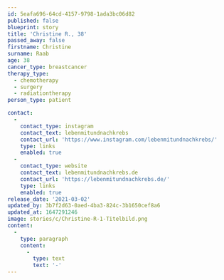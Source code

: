```yaml
---
id: 5eafa696-64cd-4157-9798-1ada3bc06d82
published: false
blueprint: story
title: 'Christine R., 38'
passed_away: false
firstname: Christine
surname: Raab
age: 38
cancer_type: breastcancer
therapy_type:
  - chemotherapy
  - surgery
  - radiationtherapy
person_type: patient

contact:
  -
    contact_type: instagram
    contact_text: lebenmitundnachkrebs
    contact_url: 'https://www.instagram.com/lebenmitundnachkrebs/'
    type: links
    enabled: true
  -
    contact_type: website
    contact_text: lebenmitundnachkrebs.de
    contact_url: 'https://lebenmitundnachkrebs.de/'
    type: links
    enabled: true
release_date: '2021-03-02'
updated_by: 3b7f2d63-0aed-4ba3-824c-3b1650cef8a6
updated_at: 1647291246
image: stories/c/Christine-R-1-Titelbild.png
content:
  -
    type: paragraph
    content:
      -
        type: text
        text: '-'
---
```


